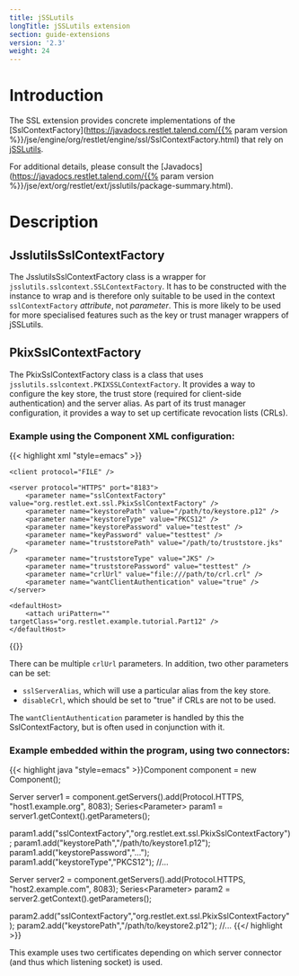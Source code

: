 ```yaml
---
title: jSSLutils
longTitle: jSSLutils extension
section: guide-extensions
version: '2.3'
weight: 24
---
```

# Introduction

The SSL extension provides concrete implementations of the
[SslContextFactory](https://javadocs.restlet.talend.com/{{% param version %}}/jse/engine/org/restlet/engine/ssl/SslContextFactory.html)
that rely on
[jSSLutils](http://code.google.com/p/jsslutils/).

For additional details, please consult the
[Javadocs](https://javadocs.restlet.talend.com/{{% param version %}}/jse/ext/org/restlet/ext/jsslutils/package-summary.html).

# Description

## JsslutilsSslContextFactory

The JsslutilsSslContextFactory class is a wrapper for
`jsslutils.sslcontext.SSLContextFactory`. It has to be constructed with
the instance to wrap and is therefore only suitable to be used in the
context `sslContextFactory` *attribute*, not *parameter*. This is more
likely to be used for more specialised features such as the key or trust
manager wrappers of jSSLutils.

## PkixSslContextFactory

The PkixSslContextFactory class is a class that uses
`jsslutils.sslcontext.PKIXSSLContextFactory`. It provides a way to
configure the key store, the trust store (required for client-side
authentication) and the server alias. As part of its trust manager
configuration, it provides a way to set up certificate revocation lists
(CRLs).

### Example using the Component XML configuration:

{{< highlight xml "style=emacs" >}}<component xmlns="http://www.restlet.org/schemas/1.1/Component"
    xmlns:xsi="http://www.w3.org/2001/XMLSchema-instance"
    xsi:schemaLocation="http://www.restlet.org/schemas/1.1/Component">

    <client protocol="FILE" />

    <server protocol="HTTPS" port="8183">
        <parameter name="sslContextFactory" value="org.restlet.ext.ssl.PkixSslContextFactory" />
        <parameter name="keystorePath" value="/path/to/keystore.p12" />
        <parameter name="keystoreType" value="PKCS12" />
        <parameter name="keystorePassword" value="testtest" />
        <parameter name="keyPassword" value="testtest" />
        <parameter name="truststorePath" value="/path/to/truststore.jks" />
        <parameter name="truststoreType" value="JKS" />
        <parameter name="truststorePassword" value="testtest" />
        <parameter name="crlUrl" value="file:///path/to/crl.crl" />
        <parameter name="wantClientAuthentication" value="true" />
    </server>

    <defaultHost>
        <attach uriPattern="" targetClass="org.restlet.example.tutorial.Part12" />
    </defaultHost>
</component>
{{</ highlight >}}

There can be multiple `crlUrl` parameters. In addition, two other
parameters can be set:

-   `sslServerAlias`, which will use a particular alias from the key
    store.
-   `disableCrl`, which should be set to "true" if CRLs are not to be
    used.

The `wantClientAuthentication` parameter is handled by this the
SslContextFactory, but is often used in conjunction with it.

### Example embedded within the program, using two connectors:

{{< highlight java "style=emacs" >}}Component component = new Component();

Server server1 = component.getServers().add(Protocol.HTTPS,
   "host1.example.org", 8083);
Series&lt;Parameter&gt; param1 = server1.getContext().getParameters();

param1.add("sslContextFactory","org.restlet.ext.ssl.PkixSslContextFactory");
param1.add("keystorePath","/path/to/keystore1.p12");
param1.add("keystorePassword","...");
param1.add("keystoreType","PKCS12");
//...

Server server2 = component.getServers().add(Protocol.HTTPS,
   "host2.example.com", 8083);
Series&lt;Parameter&gt; param2 = server2.getContext().getParameters();

param2.add("sslContextFactory","org.restlet.ext.ssl.PkixSslContextFactory");
param2.add("keystorePath","/path/to/keystore2.p12");
//...
{{</ highlight >}}

This example uses two certificates depending on which server connector
(and thus which listening socket) is used.
